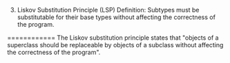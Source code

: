 3. Liskov Substitution Principle (LSP)
Definition: Subtypes must be substitutable for their base types without affecting the correctness of the program.

============
The Liskov substitution principle states that "objects of a superclass should be replaceable by objects of a subclass without affecting the correctness of the program".